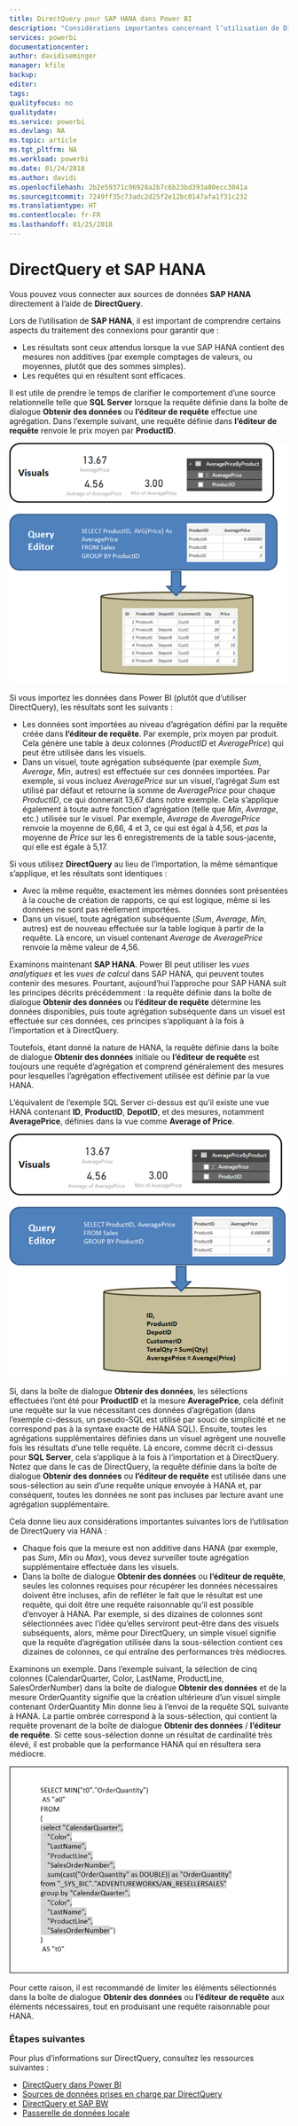 ```yaml
---
title: DirectQuery pour SAP HANA dans Power BI
description: "Considérations importantes concernant l’utilisation de DirectQuery avec SAP HANA"
services: powerbi
documentationcenter: 
author: davidiseminger
manager: kfile
backup: 
editor: 
tags: 
qualityfocus: no
qualitydate: 
ms.service: powerbi
ms.devlang: NA
ms.topic: article
ms.tgt_pltfrm: NA
ms.workload: powerbi
ms.date: 01/24/2018
ms.author: davidi
ms.openlocfilehash: 2b2e59371c96928a2b7c6b23bd393a80ecc3041a
ms.sourcegitcommit: 7249ff35c73adc2d25f2e12bc0147afa1f31c232
ms.translationtype: HT
ms.contentlocale: fr-FR
ms.lasthandoff: 01/25/2018
---
```

# <a name="directquery-and-sap-hana"></a>DirectQuery et SAP HANA
Vous pouvez vous connecter aux sources de données **SAP HANA** directement à l’aide de **DirectQuery**.

Lors de l’utilisation de **SAP HANA**, il est important de comprendre certains aspects du traitement des connexions pour garantir que :

* Les résultats sont ceux attendus lorsque la vue SAP HANA contient des mesures non additives (par exemple comptages de valeurs, ou moyennes, plutôt que des sommes simples).
* Les requêtes qui en résultent sont efficaces.

Il est utile de prendre le temps de clarifier le comportement d’une source relationnelle telle que **SQL Server** lorsque la requête définie dans la boîte de dialogue **Obtenir des données** ou **l’éditeur de requête** effectue une agrégation. Dans l’exemple suivant, une requête définie dans **l’éditeur de requête** renvoie le prix moyen par **ProductID**.

![](media/desktop-directquery-sap-hana/directquery-sap-hana_01.png)

Si vous importez les données dans Power BI (plutôt que d’utiliser DirectQuery), les résultats sont les suivants :

* Les données sont importées au niveau d’agrégation défini par la requête créée dans **l’éditeur de requête**. Par exemple, prix moyen par produit. Cela génère une table à deux colonnes (*ProductID* et *AveragePrice*) qui peut être utilisée dans les visuels.
* Dans un visuel, toute agrégation subséquente (par exemple *Sum*, *Average*, *Min*, autres) est effectuée sur ces données importées.  Par exemple, si vous incluez *AveragePrice* sur un visuel, l’agrégat *Sum* est utilisé par défaut et retourne la somme de *AveragePrice* pour chaque *ProductID*, ce qui donnerait 13,67 dans notre exemple. Cela s’applique également à toute autre fonction d’agrégation (telle que *Min*, *Average*, etc.) utilisée sur le visuel. Par exemple, *Average* de *AveragePrice* renvoie la moyenne de 6,66, 4 et 3, ce qui est égal à 4,56, et *pas* la moyenne de *Price* sur les 6 enregistrements de la table sous-jacente, qui elle est égale à 5,17.

Si vous utilisez **DirectQuery** au lieu de l’importation, la même sémantique s’applique, et les résultats sont identiques :

* Avec la même requête, exactement les mêmes données sont présentées à la couche de création de rapports, ce qui est logique, même si les données ne sont pas réellement importées.
* Dans un visuel, toute agrégation subséquente (*Sum*, *Average*, *Min*, autres) est de nouveau effectuée sur la table logique à partir de la requête. Là encore, un visuel contenant *Average* de *AveragePrice* renvoie la même valeur de 4,56.

Examinons maintenant **SAP HANA**. Power BI peut utiliser les *vues analytiques* et les *vues de calcul* dans SAP HANA, qui peuvent toutes contenir des mesures. Pourtant, aujourd’hui l’approche pour SAP HANA suit les principes décrits précédemment : la requête définie dans la boîte de dialogue **Obtenir des données** ou **l’éditeur de requête** détermine les données disponibles, puis toute agrégation subséquente dans un visuel est effectuée sur ces données, ces principes s’appliquant à la fois à l’importation et à DirectQuery.

Toutefois, étant donné la nature de HANA, la requête définie dans la boîte de dialogue **Obtenir des données** initiale ou **l’éditeur de requête** est toujours une requête d’agrégation et comprend généralement des mesures pour lesquelles l’agrégation effectivement utilisée est définie par la vue HANA.

L’équivalent de l’exemple SQL Server ci-dessus est qu’il existe une vue HANA contenant **ID**, **ProductID**, **DepotID**, et des mesures, notamment **AveragePrice**, définies dans la vue comme **Average of Price**.

![](media/desktop-directquery-sap-hana/directquery-sap-hana_02.png)

Si, dans la boîte de dialogue **Obtenir des données**, les sélections effectuées l’ont été pour **ProductID** et la mesure **AveragePrice**, cela définit une requête sur la vue nécessitant ces données d’agrégation (dans l’exemple ci-dessus, un pseudo-SQL est utilisé par souci de simplicité et ne correspond pas à la syntaxe exacte de HANA SQL). Ensuite, toutes les agrégations supplémentaires définies dans un visuel agrègent une nouvelle fois les résultats d’une telle requête. Là encore, comme décrit ci-dessus pour **SQL Server**, cela s’applique à la fois à l’importation et à DirectQuery. Notez que dans le cas de DirectQuery, la requête définie dans la boîte de dialogue **Obtenir des données** ou **l’éditeur de requête** est utilisée dans une sous-sélection au sein d’une requête unique envoyée à HANA et, par conséquent, toutes les données ne sont pas incluses par lecture avant une agrégation supplémentaire.

Cela donne lieu aux considérations importantes suivantes lors de l’utilisation de DirectQuery via HANA :

* Chaque fois que la mesure est non additive dans HANA (par exemple, pas *Sum*, *Min* ou *Max*), vous devez surveiller toute agrégation supplémentaire effectuée dans les visuels.
* Dans la boîte de dialogue **Obtenir des données** ou **l’éditeur de requête**, seules les colonnes requises pour récupérer les données nécessaires doivent être incluses, afin de refléter le fait que le résultat est une requête, qui doit être une requête raisonnable qu’il est possible d’envoyer à HANA. Par exemple, si des dizaines de colonnes sont sélectionnées avec l’idée qu’elles serviront peut-être dans des visuels subséquents, alors, même pour DirectQuery, un simple visuel signifie que la requête d’agrégation utilisée dans la sous-sélection contient ces dizaines de colonnes, ce qui entraîne des performances très médiocres.

Examinons un exemple. Dans l’exemple suivant, la sélection de cinq colonnes (CalendarQuarter, Color, LastName, ProductLine, SalesOrderNumber) dans la boîte de dialogue **Obtenir des données** et de la mesure OrderQuantity signifie que la création ultérieure d’un visuel simple contenant OrderQuantity Min donne lieu à l’envoi de la requête SQL suivante à HANA. La partie ombrée correspond à la sous-sélection, qui contient la requête provenant de la boîte de dialogue **Obtenir des données** / **l’éditeur de requête**. Si cette sous-sélection donne un résultat de cardinalité très élevé, il est probable que la performance HANA qui en résultera sera médiocre.

![](media/desktop-directquery-sap-hana/directquery-sap-hana_03.png)

Pour cette raison, il est recommandé de limiter les éléments sélectionnés dans la boîte de dialogue **Obtenir des données** ou **l’éditeur de requête** aux éléments nécessaires, tout en produisant une requête raisonnable pour HANA.

### <a name="next-steps"></a>Étapes suivantes
Pour plus d’informations sur DirectQuery, consultez les ressources suivantes :

* [DirectQuery dans Power BI](desktop-directquery-about.md)
* [Sources de données prises en charge par DirectQuery](desktop-directquery-data-sources.md)
* [DirectQuery et SAP BW](desktop-directquery-sap-bw.md)
* [Passerelle de données locale](service-gateway-onprem.md)

